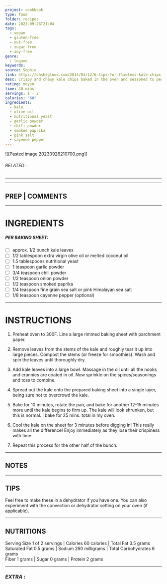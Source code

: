 ```yaml
---
project: cookbook
type: food
folder: recipes
date: 2023-09-26T21:04
tags:
  - vegan
  - gluten-free
  - nut-free
  - sugar-free
  - soy-free
genre:
  - legume
keywords: 
source: Sophie
link: https://ohsheglows.com/2014/03/12/6-tips-for-flawless-kale-chips-all-dressed-kale-chips-recipe/#ixzz48Hnn0DJ9
desc: Crispy and chewy kale chips baked in the oven and seasoned to perfection. Enjoy these as a healthy alternative to potato chips.
rating: moyen
time: 40 mins
servings: 1 - 2
calories: "60"
ingredients:
  - kale
  - olive oil
  - nutritional yeast
  - garlic powder
  - chili powder
  - smoked paprika
  - pink salt
  - cayenne pepper
---
```


![[Pasted image 20230926210700.png]]
###### *RELATED* : 
---


---
## PREP | COMMENTS



---
# INGREDIENTS

##### **PER BAKING SHEET:**

- [ ] approx. 1/2 bunch kale leaves
- [ ] 1/2 tablespoon extra virgin olive oil or melted coconut oil
- [ ] 1.5 tablespoons nutritional yeast
- [ ] 1 teaspoon garlic powder
- [ ] 3/4 teaspoon chili powder
- [ ] 1/2 teaspoon onion powder
- [ ] 1/2 teaspoon smoked paprika
- [ ] 1/4 teaspoon fine grain sea salt or pink Himalayan sea salt
- [ ] 1/8 teaspoon cayenne pepper (optional)

---
# INSTRUCTIONS

1. Preheat oven to 300F. Line a large rimmed baking sheet with parchment paper.
    
2. Remove leaves from the stems of the kale and roughly tear it up into large pieces. Compost the stems (or freeze for smoothies). Wash and spin the leaves until thoroughly dry.
    
3. Add kale leaves into a large bowl. Massage in the oil until all the nooks and crannies are coated in oil. Now sprinkle on the spices/seasonings and toss to combine.
    
4. Spread out the kale onto the prepared baking sheet into a single layer, being sure not to overcrowd the kale.
    
5. Bake for 10 minutes, rotate the pan, and bake for another 12-15 minutes more until the kale begins to firm up. The kale will look shrunken, but this is normal. I bake for 25 mins. total in my oven.
    
6. Cool the kale on the sheet for 3 minutes before digging in! This really makes all the difference! Enjoy immediately as they lose their crispiness with time.
    
7. Repeat this process for the other half of the bunch.

---
## NOTES



---
## TIPS

Feel free to make these in a dehydrator if you have one. You can also experiment with the convection or dehydrator setting on your oven (if applicable).

---
## NUTRITIONS

Serving Size 1 of 2 servings | Calories 60 calories | Total Fat 3.5 grams  
Saturated Fat 0.5 grams | Sodium 260 milligrams | Total Carbohydrates 6 grams  
Fiber 1 grams | Sugar 0 grams | Protein 2 grams

---
### *EXTRA* :



